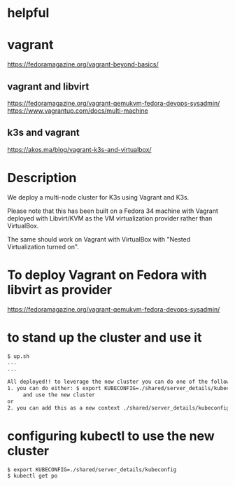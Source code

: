 # helpful
# vagrant
https://fedoramagazine.org/vagrant-beyond-basics/

## vagrant and libvirt
https://fedoramagazine.org/vagrant-qemukvm-fedora-devops-sysadmin/
https://www.vagrantup.com/docs/multi-machine

## k3s and vagrant
https://akos.ma/blog/vagrant-k3s-and-virtualbox/

# Description
We deploy a multi-node cluster for K3s using Vagrant and K3s.

Please note that this has been built on a Fedora 34 machine with Vagrant deployed with Libvirt/KVM as the VM virtualization provider rather than VirtualBox.

The same should work on Vagrant with VirtualBox with "Nested Virtualization turned on".

# To deploy Vagrant on Fedora with libvirt as provider
https://fedoramagazine.org/vagrant-qemukvm-fedora-devops-sysadmin/

# to stand up the cluster and use it
```bash
$ up.sh
...
...

All deployed!! to leverage the new cluster you can do one of the following:
1. you can do either: $ export KUBECONFIG=./shared/server_details/kubeconfig
     and use the new cluster
or
2. you can add this as a new context ./shared/server_details/kubeconfig to your config at .kube config
```

# configuring kubectl to use the new cluster
```bash
$ export KUBECONFIG=./shared/server_details/kubeconfig
$ kubectl get po
```